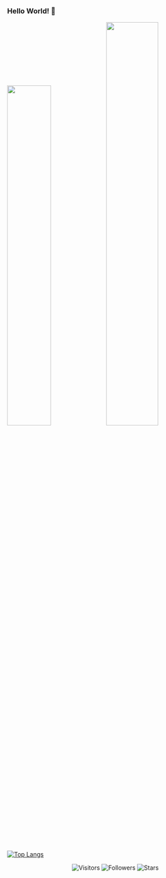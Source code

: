 ### Hello World! 👋



<a href="https://github.com/liuminex"><img width="45%" src="https://github-readme-stats.vercel.app/api?username=liuminex&theme=radical&title_color=ff3068?"></a>
<a href="https://github.com/liuminex"><img width="49%" src="http://github-readme-streak-stats.herokuapp.com/?user=liuminex&theme=radical&date_format=M%20j%5B%2C%20Y%5D&ring=ff3068&fire=ff3068&sideNums=ff3068"></a>

[![Top Langs](https://github-readme-stats.vercel.app/api/top-langs/?username=liuminex&layout=compact&text_color=daf7dc&bg_color=151515)](https://github.com/liuminex)

<p align="center">
	<img alt="Visitors" src="https://komarev.com/ghpvc/?username=liuminex&color=yellow&style=flat&label=visitors" />
	<img alt="Followers" src="https://img.shields.io/github/followers/liuminex?color=yellow" />
	<img alt="Stars" src="https://img.shields.io/github/stars/liuminex?color=yellow" />
</p>
